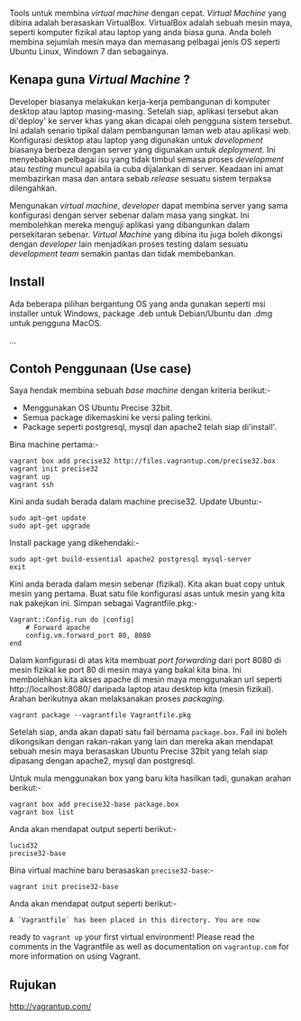 Tools untuk membina _virtual machine_ dengan cepat. _Virtual Machine_ yang 
dibina adalah berasaskan VirtualBox. VirtualBox adalah sebuah mesin maya, 
seperti komputer fizikal atau laptop yang anda biasa guna. Anda boleh membina 
sejumlah mesin maya dan memasang pelbagai jenis OS seperti Ubuntu Linux, 
Windown 7 dan sebagainya.

## Kenapa guna _Virtual Machine_ ?
Developer biasanya melakukan kerja-kerja pembangunan di komputer desktop atau 
laptop masing-masing. Setelah siap, aplikasi tersebut akan di'deploy' ke server 
khas yang akan dicapai oleh pengguna sistem tersebut. Ini adalah senario 
tipikal dalam pembangunan laman web atau aplikasi web. Konfigurasi desktop atau 
laptop yang digunakan untuk _development_ biasanya berbeza dengan server yang 
digunakan untuk _deployment_. Ini menyebabkan pelbagai isu yang tidak timbul 
semasa proses _development_ atau _testing_ muncul apabila ia cuba dijalankan di 
server. Keadaan ini amat membazirkan masa dan antara sebab _release_ sesuatu 
sistem terpaksa dilengahkan. 

Mengunakan _virtual machine_, _developer_ dapat membina server yang sama 
konfigurasi dengan server sebenar dalam masa yang singkat. Ini membolehkan 
mereka menguji aplikasi yang dibangunkan dalam persekitaran sebenar. _Virtual 
Machine_ yang dibina itu juga boleh dikongsi dengan _developer_ lain menjadikan 
proses testing dalam sesuatu _development team_ semakin pantas dan tidak 
membebankan.

## Install
Ada beberapa pilihan bergantung OS yang anda gunakan seperti msi installer 
untuk Windows, package .deb untuk Debian/Ubuntu dan .dmg untuk pengguna MacOS.

...

## Contoh Penggunaan (Use case)
Saya hendak membina sebuah _base machine_ dengan kriteria berikut:-

* Menggunakan OS Ubuntu Precise 32bit.
* Semua package dikemaskini ke versi paling terkini.
* Package seperti postgresql, mysql dan apache2 telah siap di'install'.

Bina machine pertama:-
    
    vagrant box add precise32 http://files.vagrantup.com/precise32.box
    vagrant init precise32
    vagrant up
    vagrant ssh

Kini anda sudah berada dalam machine precise32. Update Ubuntu:-

    sudo apt-get update
    sudo apt-get upgrade

Install package yang dikehendaki:-

    sudo apt-get build-essential apache2 postgresql mysql-server
    exit

Kini anda berada dalam mesin sebenar (fizikal). Kita akan buat copy
untuk mesin yang pertama. Buat satu file konfigurasi asas untuk mesin yang
kita nak pakejkan ini. Simpan sebagai Vagrantfile.pkg:-

    Vagrant::Config.run do |config|
        # Forward apache
        config.vm.forward_port 80, 8080
    end

Dalam konfigurasi di atas kita membuat _port forwarding_ dari port 8080 di
mesin fizikal ke port 80 di mesin maya yang bakal kita bina. Ini membolehkan
kita akses apache di mesin maya menggunakan url seperti http://localhost:8080/
daripada laptop atau desktop kita (mesin fizikal). Arahan berikutnya akan
melaksanakan proses _packaging_.

    vagrant package --vagrantfile Vagrantfile.pkg

Setelah siap, anda akan dapati satu fail bernama `package.box`. Fail ini boleh
dikongsikan dengan rakan-rakan yang lain dan mereka akan mendapat sebuah mesin
maya berasaskan Ubuntu Precise 32bit yang telah siap dipasang dengan apache2,
mysql dan postgresql.

Untuk mula menggunakan box yang baru kita hasilkan tadi, gunakan arahan berikut:-

    vagrant box add precise32-base package.box
    vagrant box list

Anda akan mendapat output seperti berikut:-

    lucid32
    precise32-base

Bina virtual machine baru berasaskan `precise32-base`:-

    vagrant init precise32-base

Anda akan mendapat output seperti berikut:-

    A `Vagrantfile` has been placed in this directory. You are now
ready to `vagrant up` your first virtual environment! Please read
the comments in the Vagrantfile as well as documentation on
`vagrantup.com` for more information on using Vagrant.

## Rujukan
http://vagrantup.com/